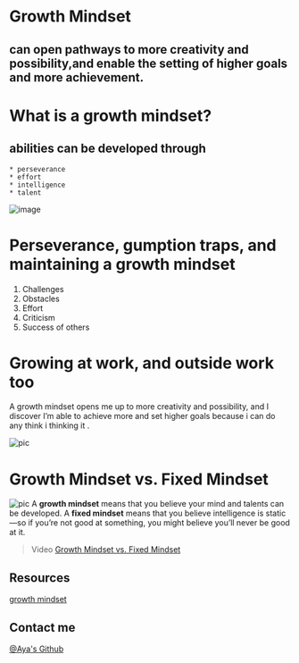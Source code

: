 # Growth Mindset
## can open pathways to more creativity and possibility,and enable the setting of higher goals and more achievement.

# What is a growth mindset?
## abilities can be developed through
~~~
* perseverance
* effort
* intelligence
* talent
~~~

![image](https://www.nexus-education.com/wp-content/uploads/2019/06/continuum.png)

 
 # Perseverance, gumption traps, and maintaining a growth mindset
 1. Challenges
 2. Obstacles
 3. Effort
 4. Criticism
 5. Success of others
 
 # Growing at work, and outside work too
A growth mindset opens me up to more creativity and possibility, and I discover I’m able to achieve more and set higher goals because i can do any think i thinking it .


![pic](https://static6.depositphotos.com/1052036/611/v/600/depositphotos_6114342-stock-illustration-business-aorund-bar-graph.jpg)
# Growth Mindset vs. Fixed Mindset
![pic](https://blog.cengage.com/wp-content/uploads/2020/11/blog-growth-mindset-1511130.png)
A **growth mindset** means that you believe your mind and talents can be developed. A **fixed mindset** means that you believe intelligence is static—so if you’re not good at something, you might believe you’ll never be good at it.

> Video
[Growth Mindset vs. Fixed Mindset](https://www.youtube.com/watch?v=KUWn_TJTrnU)

## Resources
[growth mindset](https://www.atlassian.com/blog/inside-atlassian/growth-mindset)

## Contact me
[@Aya's Github](https://github.com/Aya-AbuNajm)
